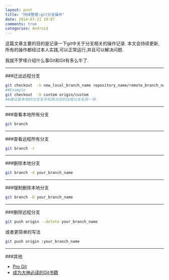 ```yaml
---
layout: post
title: "持续整理:git分支操作"
date: 2014-07-21 19:07
comments: true
categories: Android
---
```


这篇文章主要的目的是记录一下git中关于分支相关的操作记录. 本文会持续更新,所有的操作都经过本人实践,可以正常运行,并且可以解决问题.

我就不罗嗦介绍什么事Git和Git有多么牛了.
<!--more-->
----------

###迁出远程分支
```bash
git checkout  -b new_local_branch_name repository_name/remote_branch_name
##Example
git checkout  -b custom origin/custom
##建议是本地的分支名字和其对应的远程分支名称一样.
```
----------

###查看本地所有分支
```bash
git branch
``` 

----------

###查看远程所有分支
```bash
git branch -r
```
----------

###删除本地分支
```bash
git branch -d your_branch_name
```
----------

###强制删除本地分支
```bash
git branch -D your_branch_name
```
----------

###删除远程分支
```bash
git push origin --delete your_branch_name
```
或者更简单的写法

```bash
git push origin :your_branch_name
```
----------

###其他
  * <a href="http://www.amazon.cn/gp/product/1430218339/ref=as_li_tf_tl?ie=UTF8&camp=536&creative=3200&creativeASIN=1430218339&linkCode=as2&tag=droidyue-23">Pro Git</a><img src="http://ir-cn.amazon-adsystem.com/e/ir?t=droidyue-23&l=as2&o=28&a=1430218339" width="1" height="1" border="0" alt="" style="border:none !important; margin:0px !important;" />
  * <a href="http://www.amazon.cn/gp/product/1430218339/ref=as_li_tf_tl?ie=UTF8&camp=536&creative=3200&creativeASIN=1430218339&linkCode=as2&tag=droidyue-23">成为大神必读的Git书籍</a><img src="http://ir-cn.amazon-adsystem.com/e/ir?t=droidyue-23&l=as2&o=28&a=1430218339" width="1" height="1" border="0" alt="" style="border:none !important; margin:0px !important;" />
